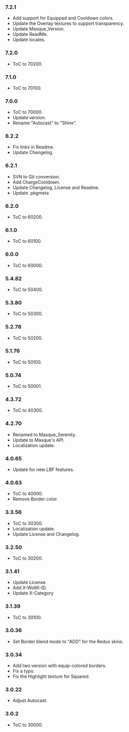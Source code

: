 ### 7.2.1 ###

- Add support for Equipped and Cooldown colors.
- Update the Overlay textures to support transparency.
- Update Masque_Version.
- Update ReadMe.
- Update locales.

### 7.2.0 ###

- ToC to 70200.

### 7.1.0 ###

- ToC to 70100.

### 7.0.0 ###

- ToC to 70000.
- Update version.
- Rename "Autocast" to "Shine".

### 6.2.2 ###

- Fix links in Readme.
- Update Changelog.

### 6.2.1 ###

- SVN to Git conversion.
- Add ChargeCooldown.
- Update Changelog, License and Readme.
- Update .pkgmeta

### 6.2.0 ###

- ToC to 60200.

### 6.1.0 ###

- ToC to 60100.

### 6.0.0 ###

- ToC to 60000.

### 5.4.82 ###

- ToC to 50400.

### 5.3.80 ###

- ToC to 50300.

### 5.2.78 ###

- ToC to 50200.

### 5.1.76 ###

- ToC to 50100.

### 5.0.74 ###

- ToC to 50001.

### 4.3.72 ###

- ToC to 40300.

### 4.2.70 ###

- Renamed to Masque_Serenity.
- Update to Masque's API.
- Localization update.

### 4.0.65 ###

- Update for new LBF features.

### 4.0.63 ###

- ToC to 40000.
- Remove Border color.

### 3.3.56 ###

- ToC to 30300.
- Localization update.
- Update License and Changelog.

### 3.2.50 ###

- ToC to 30200.

### 3.1.41 ###

- Update License.
- Add X-WoWI-ID.
- Update X-Category

### 3.1.39 ###

- ToC to 30100.

### 3.0.36 ###

- Set Border blend mode to "ADD" for the Redux skins.

### 3.0.34 ###

- Add two version with equip-colored borders.
- Fix a typo.
- Fix the Highlight texture for Squared.

### 3.0.22 ###

- Adjust Autocast.

### 3.0.2 ###

- ToC to 30000.
